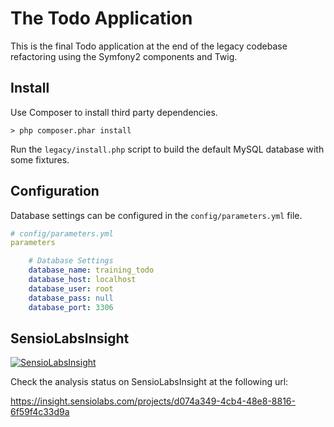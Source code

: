 The Todo Application
====================

This is the final Todo application at the end of the
legacy codebase refactoring using the Symfony2
components and Twig.

Install
-------

Use Composer to install third party dependencies.

```shell
> php composer.phar install
```

Run the `legacy/install.php` script to build the default
MySQL database with some fixtures.

Configuration
-------------

Database settings can be configured in the `config/parameters.yml` file.

```yml
# config/parameters.yml
parameters

    # Database Settings
    database_name: training_todo
    database_host: localhost
    database_user: root
    database_pass: null
    database_port: 3306
```

SensioLabsInsight
-----------------

[![SensioLabsInsight](https://insight.sensiolabs.com/projects/d074a349-4cb4-48e8-8816-6f59f4c33d9a/mini.png)](https://insight.sensiolabs.com/projects/d074a349-4cb4-48e8-8816-6f59f4c33d9a)

Check the analysis status on SensioLabsInsight at the following url:

https://insight.sensiolabs.com/projects/d074a349-4cb4-48e8-8816-6f59f4c33d9a

